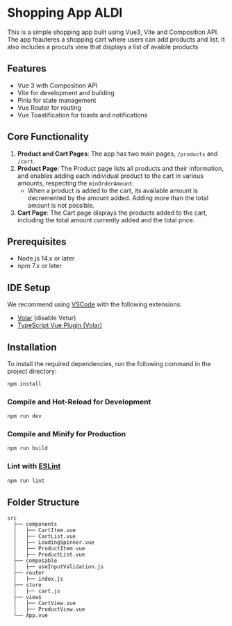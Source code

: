 # Shopping App ALDI

This is a simple shopping app built using Vue3, Vite and Composition API. 
The app feauteres a shopping cart where users can add products and list.
It also includes a procuts view that displays a list of avaible products

## Features
- Vue 3 with Composition API
- Vite for development and building
- Pinia for state management
- Vue Router for routing
- Vue Toastification for toasts and notifications

## Core Functionality

1. **Product and Cart Pages**: The app has two main pages, `/products` and `/cart`.
2. **Product Page**: The Product page lists all products and their information, and enables adding each individual product to the cart in various amounts, respecting the `minOrderAmount`.
   - When a product is added to the cart, its available amount is decremented by the amount added. Adding more than the total amount is not possible.
3. **Cart Page**: The Cart page displays the products added to the cart, including the total amount currently added and the total price.

## Prerequisites

- Node.js 14.x or later
- npm 7.x or later

## IDE Setup

We recommend using [VSCode](https://code.visualstudio.com/) with the following extensions:

- [Volar](https://marketplace.visualstudio.com/items?itemName=Vue.volar) (disable Vetur)
- [TypeScript Vue Plugin (Volar)](https://marketplace.visualstudio.com/items?itemName=Vue.vscode-typescript-vue-plugin)

## Installation

To install the required dependencies, run the following command in the project directory:

```sh
npm install
```

### Compile and Hot-Reload for Development

```sh
npm run dev
```

### Compile and Minify for Production

```sh
npm run build
```

### Lint with [ESLint](https://eslint.org/)

```sh
npm run lint
```
## Folder Structure

```
src
  ├── components
  │   ├── CartItem.vue
  │   ├── CartList.vue
  │   ├── LoadingSpinner.vue
  │   ├── ProductItem.vue
  │   ├── ProductList.vue
  ├── composable
  │   ├── useInputValidation.js
  ├── router
  │   ├── index.js
  ├── store
  │   ├── cart.js
  ├── views
  │   ├── CartView.vue
  │   ├── ProductView.vue
  └── App.vue
```
